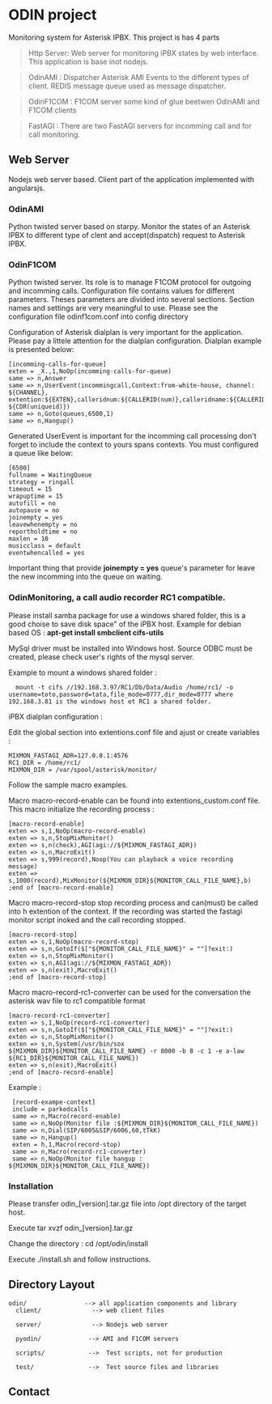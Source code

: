 # ODIN project
Monitoring system for Asterisk IPBX.
This project is has 4 parts

> Http Server: Web server for monitoring iPBX states by web interface. This application is base inot nodejs.
 
> OdinAMI : Dispatcher Asterisk AMI Events to the different types of client. REDIS message queue used as message dispatcher.

> OdinF1COM : F1COM server some kind of glue beetwen OdinAMI and F1COM clients

> FastAGI : There are two FastAGI servers for incomming call and for call monitoring.

## Web Server
Nodejs web server based. 
Client part of the application implemented with angularsjs.

### OdinAMI
Python twisted server based on starpy.
Monitor the states of an Asterisk IPBX to different type of clent and accept(dispatch) request to Asterisk IPBX. 


### OdinF1COM
Python twisted server.
Its role is to manage F1COM protocol for outgoing and incomming calls.
Configuration file contains values for different parameters.
Theses parameters are divided into several sections.
Section names and settings are very meaningful to use.
Please see the configuration file odinf1com.conf into config directory

Configuration of Asterisk dialplan is very important for the application.
Please pay a littele attention for the dialplan configuration.
Dialplan example is presented below:

    [incomming-calls-for-queue]
    exten = _X.,1,NoOp(incomming-calls-for-queue)
    same => n,Answer
    same => n,UserEvent(incommingcall,Context:from-white-house, channel: ${CHANNEL},
    extention:${EXTEN},calleridnum:${CALLERID(num)},calleridname:${CALLERID(name)},uniqueid: ${CDR(uniqueid)})
    same => n,Goto(queues,6500,1)
    same => n,Hangup()
   
Generated UserEvent is important for the incomming call processing don't forget to include the context to yours spans contexts.
You must configured a queue like below:

    [6500]
    fullname = WaitingQueue
    strategy = ringall
    timeout = 15
    wrapuptime = 15
    autofill = no
    autopause = no
    joinempty = yes
    leavewhenempty = no
    reportholdtime = no
    maxlen = 10
    musicclass = default
    eventwhencalled = yes
    
Important thing that provide <b>joinempty = yes</b> queue's parameter for leave the new incomming into the queue on waiting.

### OdinMonitoring, a call audio recorder RC1 compatible.
Please install samba package for use a windows shared folder, this is a good choise to save disk space" of the iPBX host.
Example for debian based OS : <b>apt-get install smbclient cifs-utils</b>

MySql driver must be installed into Windows host.
Source ODBC must be created, please check user's rights of the mysql server.

Example to mount a windows shared folder :

      mount -t cifs //192.168.3.97/RC1/Db/Data/Audio /home/rc1/ -o username=toto,password=tata,file_mode=0777,dir_mode=0777 where 192.168.3.81 is the windows host et RC1 a shared folder.

iPBX dialplan configuration :

Edit the global section into extentions.conf file and ajust or create variables :

    MIXMON_FASTAGI_ADR=127.0.0.1:4576
    RC1_DIR = /home/rc1/
    MIXMON_DIR = /var/spool/asterisk/monitor/

Follow the sample macro examples.

Macro macro-record-enable can be found into extentions_custom.conf file.
This macro initialize the recording process :

    [macro-record-enable]
    exten => s,1,NoOp(macro-record-enable)
    exten => s,n,StopMixMonitor()
    exten => s,n(check),AGI(agi://${MIXMON_FASTAGI_ADR})
    exten => s,n,MacroExit()
    exten => s,999(record),Noop(You can playback a voice recording message)
    exten => s,1000(record),MixMonitor(${MIXMON_DIR}${MONITOR_CALL_FILE_NAME},b)
    ;end of [macro-record-enable]

Macro macro-record-stop stop recording process and can(must) be called into h extention of the context.
If the recording was started the fastagi monitor script inoked and the call recording stopped.

    [macro-record-stop]
    exten => s,1,NoOp(macro-record-stop)
    exten => s,n,GotoIf($["${MONITOR_CALL_FILE_NAME}" = ""]?exit:)
    exten => s,n,StopMixMonitor()
    exten => s,n,AGI(agi://${MIXMON_FASTAGI_ADR})
    exten => s,n(exit),MacroExit()
    ;end of [macro-record-stop]

Macro macro-record-rc1-converter can be used for the conversation the asterisk wav file to rc1 compatible format

    [macro-record-rc1-converter]
    exten => s,1,NoOp(record-rc1-converter)
    exten => s,n,GotoIf($["${MONITOR_CALL_FILE_NAME}" = ""]?exit:)
    exten => s,n,StopMixMonitor()
    exten => s,n,System(/usr/bin/sox ${MIXMON_DIR}${MONITOR_CALL_FILE_NAME} -r 8000 -b 8 -c 1 -e a-law ${RC1_DIR}${MONITOR_CALL_FILE_NAME})
    exten => s,n(exit),MacroExit()
    ;end of [macro-record-enable]
 
Example :

     [record-exampe-context]
     include = parkedcalls
     same => n,Macro(record-enable)
     same => n,NoOp(Monitor file :${MIXMON_DIR}${MONITOR_CALL_FILE_NAME})
     same => n,Dial(SIP/6005&SIP/6006,60,tTkK)
     same => n,Hangup()
     exten = h,1,Macro(record-stop)
     same => n,Macro(record-rc1-converter)
     same => n,NoOp(Monitor file hangup : ${MIXMON_DIR}${MONITOR_CALL_FILE_NAME})


### Installation
Please transfer odin_[version].tar.gz file into /opt directory of the target host.

Execute tar xvzf odin_[version].tar.gz 

Change the directory  : cd /opt/odin/install

Execute ./install.sh and follow instructions.

## Directory Layout

    odin/                --> all application components and library
      client/              --> web client files

      server/              --> Nodejs web server 

      pyodin/             --> AMI and F1COM servers
 
      scripts/            -->  Test scripts, not for production      

      test/               -->  Test source files and libraries


## Contact


